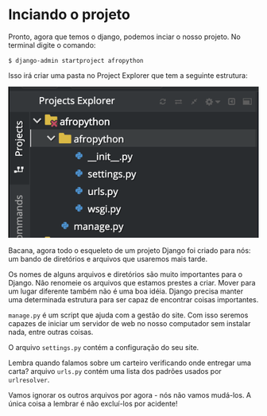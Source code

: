 # Inciando o projeto

Pronto, agora que temos o django, podemos inciar o nosso projeto. No terminal digite o comando:

```
$ django-admin startproject afropython
```

Isso irá criar uma pasta no Project Explorer que tem a seguinte estrutura:

![Estrutura projeto](estrutura_projeto.png)

Bacana, agora todo o esqueleto de um projeto Django foi criado para nós: um bando de diretórios e arquivos que usaremos mais tarde.

Os nomes de alguns arquivos e diretórios são muito importantes para o Django. Não renomeie os arquivos que estamos prestes a criar. Mover para um lugar diferente também não é uma boa idéia. Django precisa manter uma determinada estrutura para ser capaz de encontrar coisas importantes.

`manage.py` é um script que ajuda com a gestão do site. Com isso seremos capazes de iniciar um servidor de web no nosso computador sem instalar nada, entre outras coisas.

O arquivo `settings.py` contém a configuração do seu site.

Lembra quando falamos sobre um carteiro verificando onde entregar uma carta? arquivo `urls.py` contém uma lista dos padrões usados por `urlresolver`.

Vamos ignorar os outros arquivos por agora - nós não vamos mudá-los. A única coisa a lembrar é não excluí-los por acidente!